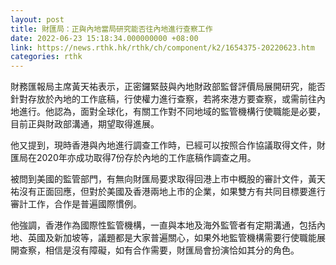```yaml
---
layout: post
title: 財匯局：正與內地當局研究能否往內地進行查察工作
date: 2022-06-23 15:18:34.000000000 +08:00
link: https://news.rthk.hk/rthk/ch/component/k2/1654375-20220623.htm
categories: rthk
---
```


財務匯報局主席黃天祐表示，正密鑼緊鼓與內地財政部監督評價局展開研究，能否針對存放於內地的工作底稿，行使權力進行查察，若將來港方要查察，或需前往內地進行。他認為，面對全球化，有關工作對不同地域的監管機構行使職能是必要，目前正與財政部溝通，期望取得進展。

他又提到，現時香港與內地進行調查工作時，已經可以按照合作協議取得文件，財匯局在2020年亦成功取得7份存於內地的工作底稿作調查之用。

被問到美國的監管部門，有無向財匯局要求取得回港上市中概股的審計文件，黃天祐沒有正面回應，但對於美國及香港兩地上市的企業，如果雙方有共同目標要進行審計工作，合作是普遍國際慣例。

他強調，香港作為國際性監管機構，一直與本地及海外監管者有定期溝通，包括內地、英國及新加坡等，議題都是大家普遍關心，如果外地監管機構需要行使職能展開查察，相信是沒有障礙，如有合作需要，財匯局會扮演恰如其分的角色。
